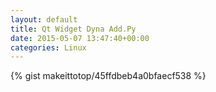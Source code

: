 ```yaml
---
layout: default                                                                                                              
title: Qt Widget Dyna Add.Py                                                                                                                       
date: 2015-05-07 13:47:40+00:00                                                                                                                        
categories: Linux                                                                                                                
---                                                                                                                              
```


{% gist makeittotop/45ffdbeb4a0bfaecf538 %}                                                                                                           

